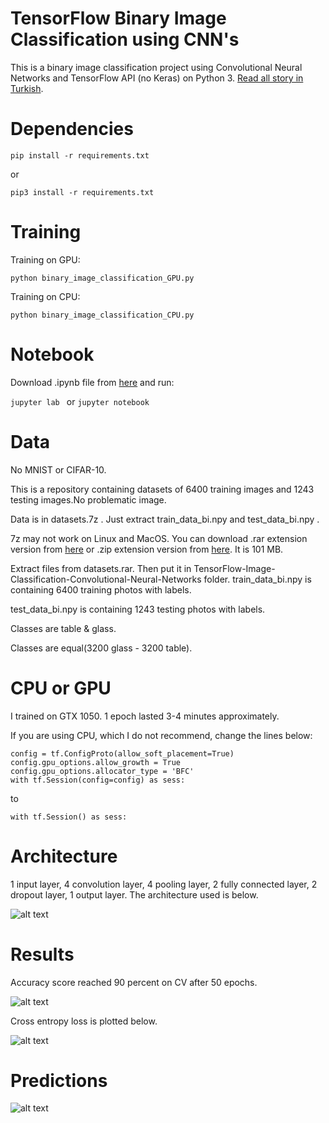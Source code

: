 # TensorFlow Binary Image Classification using CNN's
This is a binary image classification project using Convolutional Neural Networks and TensorFlow API (no Keras) on Python 3.
[Read all story in Turkish](https://medium.com/@mubuyuk51/tensorflow-i%CC%87le-i%CC%87kili-binary-resim-s%C4%B1n%C4%B1fland%C4%B1rma-69b15085f92c).
# Dependencies

```pip install -r requirements.txt```

or

```pip3 install -r requirements.txt```

# Training
Training on GPU:

```python binary_image_classification_GPU.py ```

Training on CPU:

```python binary_image_classification_CPU.py ```

# Notebook

Download .ipynb file from [here](https://github.com/MuhammedBuyukkinaci/My-Jupyter-Files-1/blob/master/tensorflow_binary_image_classification2.ipynb) and run:

```jupyter lab ``` or ```jupyter notebook ```

# Data
No MNIST or CIFAR-10.

This is a repository containing datasets of 6400 training images and 1243 testing images.No problematic image.

Data is in datasets.7z . Just extract train_data_bi.npy and test_data_bi.npy .

7z may not work on Linux and MacOS. You can download .rar extension version from [here](
https://www.dropbox.com/s/ezmsiz0p364shxz/datasets.rar?dl=0) or .zip extension version from [here](
https://www.dropbox.com/s/cx6f238aoxjem6j/datasets_zip.zip?dl=0).
It is 101 MB.

Extract files from datasets.rar. Then put it in TensorFlow-Image-Classification-Convolutional-Neural-Networks folder.
train_data_bi.npy is containing 6400 training photos with labels.

test_data_bi.npy is containing 1243 testing photos with labels.

Classes are table & glass.

Classes are equal(3200 glass - 3200 table). 

# CPU or GPU
I trained on GTX 1050. 1 epoch lasted 3-4 minutes approximately.

If you are using CPU, which I do not recommend, change the lines below:
```
config = tf.ConfigProto(allow_soft_placement=True)
config.gpu_options.allow_growth = True
config.gpu_options.allocator_type = 'BFC'
with tf.Session(config=config) as sess:
```
to
```
with tf.Session() as sess:
```
# Architecture

1 input layer, 4 convolution layer, 4 pooling layer, 2 fully connected layer, 2 dropout layer, 1 output layer. The architecture used is below.

![alt text](https://github.com/MuhammedBuyukkinaci/TensorFlow-Image-Classification-Convolutional-Neural-Networks/blob/master/MY_ARCHITECTURE.png) 

# Results
Accuracy score reached 90 percent on CV after 50 epochs.

![alt text](https://github.com/MuhammedBuyukkinaci/TensorFlow-Image-Classification-Convolutional-Neural-Networks/blob/master/accuracy.png)

Cross entropy loss is plotted below.

![alt text](https://github.com/MuhammedBuyukkinaci/TensorFlow-Image-Classification-Convolutional-Neural-Networks/blob/master/loss.png)

# Predictions

![alt text](https://github.com/MuhammedBuyukkinaci/TensorFlow-Binary-Image-Classification-using-CNN-s/blob/master/binary_preds.png)


